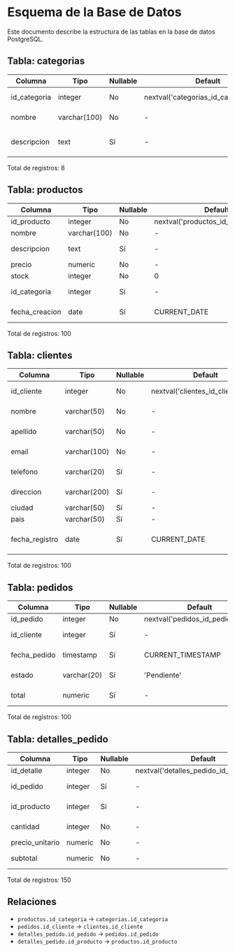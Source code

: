 # Esquema de la Base de Datos

Este documento describe la estructura de las tablas en la base de datos PostgreSQL.

## Tabla: categorias

| Columna | Tipo | Nullable | Default | Descripción |
|---------|------|----------|----------|-------------|
| id_categoria | integer | No | nextval('categorias_id_categoria_seq') | Clave primaria |
| nombre | varchar(100) | No | - | Nombre de la categoría |
| descripcion | text | Sí | - | Descripción detallada de la categoría |

Total de registros: 8

## Tabla: productos

| Columna | Tipo | Nullable | Default | Descripción |
|---------|------|----------|----------|-------------|
| id_producto | integer | No | nextval('productos_id_producto_seq') | Clave primaria |
| nombre | varchar(100) | No | - | Nombre del producto |
| descripcion | text | Sí | - | Descripción del producto |
| precio | numeric | No | - | Precio del producto |
| stock | integer | No | 0 | Cantidad en inventario |
| id_categoria | integer | Sí | - | Referencia a categorias.id_categoria |
| fecha_creacion | date | Sí | CURRENT_DATE | Fecha de creación del producto |

Total de registros: 100

## Tabla: clientes

| Columna | Tipo | Nullable | Default | Descripción |
|---------|------|----------|----------|-------------|
| id_cliente | integer | No | nextval('clientes_id_cliente_seq') | Clave primaria |
| nombre | varchar(50) | No | - | Nombre del cliente |
| apellido | varchar(50) | No | - | Apellido del cliente |
| email | varchar(100) | No | - | Correo electrónico |
| telefono | varchar(20) | Sí | - | Número de teléfono |
| direccion | varchar(200) | Sí | - | Dirección postal |
| ciudad | varchar(50) | Sí | - | Ciudad |
| pais | varchar(50) | Sí | - | País |
| fecha_registro | date | Sí | CURRENT_DATE | Fecha de registro del cliente |

Total de registros: 100

## Tabla: pedidos

| Columna | Tipo | Nullable | Default | Descripción |
|---------|------|----------|----------|-------------|
| id_pedido | integer | No | nextval('pedidos_id_pedido_seq') | Clave primaria |
| id_cliente | integer | Sí | - | Referencia a clientes.id_cliente |
| fecha_pedido | timestamp | Sí | CURRENT_TIMESTAMP | Fecha y hora del pedido |
| estado | varchar(20) | Sí | 'Pendiente' | Estado del pedido |
| total | numeric | Sí | - | Monto total del pedido |

Total de registros: 100

## Tabla: detalles_pedido

| Columna | Tipo | Nullable | Default | Descripción |
|---------|------|----------|----------|-------------|
| id_detalle | integer | No | nextval('detalles_pedido_id_detalle_seq') | Clave primaria |
| id_pedido | integer | Sí | - | Referencia a pedidos.id_pedido |
| id_producto | integer | Sí | - | Referencia a productos.id_producto |
| cantidad | integer | No | - | Cantidad de productos |
| precio_unitario | numeric | No | - | Precio por unidad |
| subtotal | numeric | No | - | Subtotal (cantidad * precio_unitario) |

Total de registros: 150

## Relaciones

- `productos.id_categoria` → `categorias.id_categoria`
- `pedidos.id_cliente` → `clientes.id_cliente`
- `detalles_pedido.id_pedido` → `pedidos.id_pedido`
- `detalles_pedido.id_producto` → `productos.id_producto`